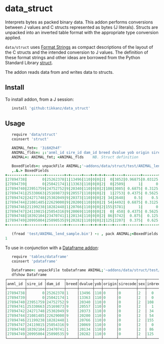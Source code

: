 # data_struct
Interprets bytes as packed binary data.
This addon performs conversions between J values and C structs represented as bytes (J literals).
Structs are unpacked into an inverted table format with the appropriate type conversion applied.

`data/struct` uses [Format Strings](https://docs.python.org/3/library/struct.html#format-characters) as compact descriptions of the layout of the C structs and the intended conversion to J values. The definition of these format strings and other ideas are borrowed from the Python Standard Library [struct](https://docs.python.org/3/library/struct.html).

The addon reads data from and writes data to structs.

## Install
To install addon, from a J session:
```j
   install 'github:tikkanz/data_struct'
```

## Usage
```j
   require 'data/struct'
   coinsert 'struct'

   ANIMAL_fmt=: '3i6H2h4f'
   ANIMAL_flds=: ;:'anml_id sire_id dam_id breed dvalue yob origin sirecode sex inbreed hol prop_hf prop_jer prop_ayr prop_other'
   ANIMAL=: ANIMAL_fmt; <ANIMAL_flds    NB. Struct definition

   BoxedFields=: unpackFile ANIMAL;'~addons/data/struct/test/ANIMAL_lend_sample.bin'
   ,.&.> BoxedFields
+--------+--------+--------+-+-----+---+-+-+-+---+----+-------+-------+-+-+
|27894738|       0|25262378|1|13496|110|0|0|2|  0|3852|0.96875|0.03125|0|0|
|27894739|       0|25042174|1|13363|110|0|0|2|  0|2509|      1|      0|0|0|
|27894740|23951759|24752752|9|20340|110|0|0|2|108|3085| 0.6875| 0.3125|0|0|
|27894741|25330663|25169873|9|20557|110|0|0|2|  1|2753| 0.4375| 0.5625|0|0|
|27894742|24271748|25302049|9|20373|110|0|0|2| 34|2648|    0.5|    0.5|0|0|
|27894744|21081485|22629000|9|20200|110|0|0|2| 54|4492| 0.6875| 0.3125|0|0|
|27894746|21199238|18282448|1|20766|110|0|0|2|155|5781|      1|      0|0|0|
|27894747|24119815|25054316|9|20069|110|0|0|2|  0| 458| 0.4375| 0.5625|0|0|
|27894748|18392104|23470741|1|20134|110|0|0|2| 86|5742|  0.875|  0.125|0|0|
|27894749|20995004|25090535|9|20282|110|0|0|2|125|2207|  0.375|  0.625|0|0|
+--------+--------+--------+-+-----+---+-+-+-+---+----+-------+-------+-+-+

   (fread 'test/ANIMAL_lend_sample.bin') -: , pack ANIMAL;<BoxedFields  NB. recreate binary
1
```

To use in conjunction with a [Dataframe addon](https://github.com/tikkanz/jdataframe):
```j
   require 'tables/dataframe'
   coinsert 'pdataframe'
   
   Dataframe=: unpackFile toDataframe ANIMAL;'~addons/data/struct/test/ANIMAL_lend_sample.bin'
   dfshow Dataframe
┌────────┬────────┬────────┬─────┬──────┬───┬──────┬────────┬───┬───────┬────┬───────┬────────┬────────┬──────────┐
│anml_id │sire_id │dam_id  │breed│dvalue│yob│origin│sirecode│sex│inbreed│hol │prop_hf│prop_jer│prop_ayr│prop_other│
├────────┼────────┼────────┼─────┼──────┼───┼──────┼────────┼───┼───────┼────┼───────┼────────┼────────┼──────────┤
│27894738│       0│25262378│1    │13496 │110│0     │0       │2  │  0    │3852│0.96875│0.03125 │0       │0         │
│27894739│       0│25042174│1    │13363 │110│0     │0       │2  │  0    │2509│      1│      0 │0       │0         │
│27894740│23951759│24752752│9    │20340 │110│0     │0       │2  │108    │3085│ 0.6875│ 0.3125 │0       │0         │
│27894741│25330663│25169873│9    │20557 │110│0     │0       │2  │  1    │2753│ 0.4375│ 0.5625 │0       │0         │
│27894742│24271748│25302049│9    │20373 │110│0     │0       │2  │ 34    │2648│    0.5│    0.5 │0       │0         │
│27894744│21081485│22629000│9    │20200 │110│0     │0       │2  │ 54    │4492│ 0.6875│ 0.3125 │0       │0         │
│27894746│21199238│18282448│1    │20766 │110│0     │0       │2  │155    │5781│      1│      0 │0       │0         │
│27894747│24119815│25054316│9    │20069 │110│0     │0       │2  │  0    │ 458│ 0.4375│ 0.5625 │0       │0         │
│27894748│18392104│23470741│1    │20134 │110│0     │0       │2  │ 86    │5742│  0.875│  0.125 │0       │0         │
│27894749│20995004│25090535│9    │20282 │110│0     │0       │2  │125    │2207│  0.375│  0.625 │0       │0         │
└────────┴────────┴────────┴─────┴──────┴───┴──────┴────────┴───┴───────┴────┴───────┴────────┴────────┴──────────┘
```
